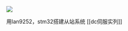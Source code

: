 ![](https://stanlyliusuphoto-1259435273.cos.ap-shanghai.myqcloud.com/img/202110121554898.png)


用lan9252，stm32搭建从站系统 [[dc伺服实列]]